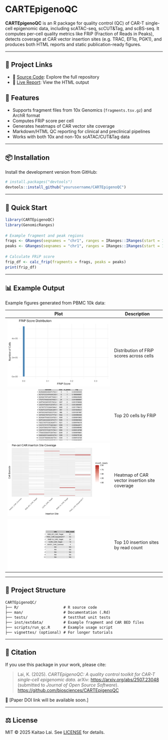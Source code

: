 # CARTEpigenoQC

**CARTEpigenoQC** is an R package for quality control (QC) of CAR-T single-cell epigenomic data, including scATAC-seq, scCUT&Tag, and scBS-seq. It computes per-cell quality metrics like FRiP (Fraction of Reads in Peaks), detects coverage at CAR vector insertion sites (e.g. TRAC, EF1α, PGK1), and produces both HTML reports and static publication-ready figures.

---

## 📄 Project Links
- 📂 [Source Code](https://github.com/biosciences/CARTEpigenoQC): Explore the full repository
- 🔗 [Live Report](https://biosciences.github.io/CARTEpigenoQC/index.html): View the HTML output

## 🚀 Features

- Supports fragment files from 10x Genomics (`fragments.tsv.gz`) and ArchR format
- Computes FRiP score per cell
- Generates heatmaps of CAR vector site coverage
- Markdown/HTML QC reporting for clinical and preclinical pipelines
- Works with both 10x and non-10x scATAC/CUT&Tag data

---

## 📦 Installation

Install the development version from GitHub:

```r
# install.packages("devtools")
devtools::install_github("yourusername/CARTEpigenoQC")
```

---

## 🧪 Quick Start

```r
library(CARTEpigenoQC)
library(GenomicRanges)

# Example fragment and peak regions
frags <- GRanges(seqnames = "chr1", ranges = IRanges::IRanges(start = 100, end = 200), barcode = "cell_1")
peaks <- GRanges(seqnames = "chr1", ranges = IRanges::IRanges(start = 150, end = 180))

# Calculate FRiP score
frip_df <- calc_frip(fragments = frags, peaks = peaks)
print(frip_df)
```

---

## 📊 Example Output

Example figures generated from PBMC 10k data:

| Plot | Description |
|------|-------------|
| ![FRiP Histogram](figures/example_frip_plot.png) | Distribution of FRiP scores across cells |
| ![FRiP Top Cells](figures/frip_top_table.png) | Top 20 cells by FRiP |
| ![CAR Insertion Heatmap](figures/car_coverage_heatmap.png) | Heatmap of CAR vector insertion site coverage |
| ![Top Sites Table](figures/car_site_table.png) | Top 10 insertion sites by read count |

---

## 📂 Project Structure

```
CARTEpigenoQC/
├── R/                    # R source code
├── man/                  # Documentation (.Rd)
├── tests/                # testthat unit tests
├── inst/extdata/         # Example fragment and CAR BED files
├── scripts/run_qc.R      # Example usage script
├── vignettes/ (optional) # For longer tutorials
```

---

## 📜 Citation

If you use this package in your work, please cite:

> Lai, K. (2025). *CARTEpigenoQC: A quality control toolkit for CAR-T single-cell epigenomic data*. arXiv: https://arxiv.org/abs/2507.23048 (submitted to *Journal of Open Source Software*). https://github.com/biosciences/CARTEpigenoQC

📄 [Paper DOI link will be available soon.]

---

## ⚖️ License

MIT © 2025 Kaitao Lai. See [LICENSE](LICENSE) for details.
